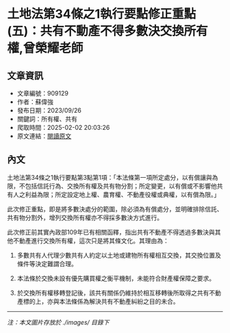 # 土地法第34條之1執行要點修正重點(五)：共有不動產不得多數決交換所有權,曾榮耀老師

## 文章資訊
- 文章編號：909129
- 作者：蘇偉強
- 發布日期：2023/09/26
- 關鍵詞：所有權、共有
- 爬取時間：2025-02-02 20:03:26
- 原文連結：[閱讀原文](https://real-estate.get.com.tw/Columns/detail.aspx?no=909129)

## 內文
土地法第34條之1執行要點第3點第1項：「本法條第一項所定處分，以有償讓與為限，不包括信託行為、交換所有權及共有物分割；所定變更，以有償或不影響他共有人之利益為限；所定設定地上權、農育權、不動產役權或典權，以有償為限。」

此次修正重點，即是將多數決處分的範圍，除必須為有償處分，並明確排除信託、共有物分割外，增列交換所有權亦不得採多數決方式進行。

此次修正前其實內政部109年已有相關函釋，指出共有不動產不得透過多數決與其他不動產進行交換所有權，這次只是將其條文化。其理由為：

1. 多數共有人代理少數共有人約定以土地或建物所有權相互交換，其交換位置及條件等決定難謂合理。

2. 本法條於交換未設有優先購買權之衡平機制，未能符合財產權保障之要求。

3. 於交換所有權移轉登記後，該共有關係仍維持於相互移轉後所取得之共有不動產標的上，亦與本法條係為解決共有不動產糾紛之目的未合。
---
*注：本文圖片存放於 ./images/ 目錄下*
